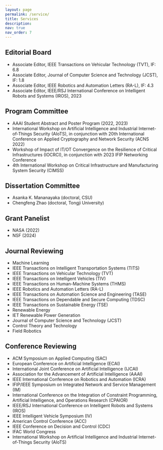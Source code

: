 ```yaml
---
layout: page
permalink: /service/
title: Services
description: 
nav: true
nav_order: 7
---
```


## Editorial Board
* Associate Editor, IEEE Transactions on Vehicular Technology (TVT), IF: 6.8
* Associate Editor, Journal of Computer Science and Technology (JCST), IF: 1.8
* Associate Editor, IEEE Robotics and Automation Letters (RA-L), IF: 4.3
* Associate Editor, IEEE/RSJ International Conference on Intelligent Robots and Systems (IROS), 2023

## Program Committee

* AAAI Student Abstract and Poster Program (2022, 2023)
* International Workshop on Artificial Intelligence and Industrial Internet-of-Things Security (AIoTS), in conjunction with 20th International Conference on Applied Cryptography and Network Security (ACNS 2022)
* Workshop of Impact of IT/OT Convergence on the Resilience of Critical Infrastructures (IOCRCI), in conjunction with 2023 IFIP Networking Conference
* 4th International Workshop on Critical Infrastructure and Manufacturing System Security (CIMSS)

## Dissertation Committee

* Asanka K. Mananayaka (doctoral, CSU)
* Chengfeng Zhao (doctoral, Tongji University)

## Grant Panelist

* NASA (2022)
* NSF (2024)

## Journal Reviewing

* Machine Learning
* IEEE Transactions on Intelligent Transportation Systems (TITS)
* IEEE Transactions on Vehicular Technology (TVT)
* IEEE Transactions on Intelligent Vehicles (TIV)
* IEEE Transactions on Human-Machine Systems (THMS)
* IEEE Robotics and Automation Letters (RA-L)
* IEEE Transactions on Automation Science and Engineering (TASE)
* IEEE Transactions on Dependable and Secure Computing (TDSC)
* IEEE Transactions on Sustainable Energy (TSE)
* Renewable Energy
* IET Renewable Power Generation
* Journal of Computer Science and Technology (JCST)
* Control Theory and Technology
* Field Robotics

## Conference Reviewing

* ACM Symposium on Applied Computing (SAC)
* European Conference on Artificial Intelligence (ECAI)
* International Joint Conference on Artificial Intelligence (IJCAI)
* Association for the Advancement of Artificial Intelligence (AAAI)
* IEEE International Conference on Robotics and Automation (ICRA)
* IFIP/IEEE Symposium on Integrated Network and Service Management (IM)
* International Conference on the Integration of Constraint Programming, Artificial Intelligence, and Operations Research (CPAIOR)
* IEEE/RSJ International Conference on Intelligent Robots and Systems (IROS)
* IEEE Intelligent Vehicle Symposium (IV)
* American Control Conference (ACC)
* IEEE Conference on Decision and Control (CDC)
* IFAC World Congress
* International Workshop on Artificial Intelligence and Industrial Internet-of-Things Security (AIoTS)
